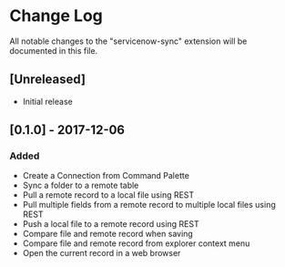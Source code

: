 # Change Log
All notable changes to the "servicenow-sync" extension will be documented in this file.

## [Unreleased]
- Initial release

## [0.1.0] - 2017-12-06
### Added
- Create a Connection from Command Palette
- Sync a folder to a remote table
- Pull a remote record to a local file using REST
- Pull multiple fields from a remote record to multiple local files using REST
- Push a local file to a remote record using REST
- Compare file and remote record when saving
- Compare file and remote record from explorer context menu
- Open the current record in a web browser
